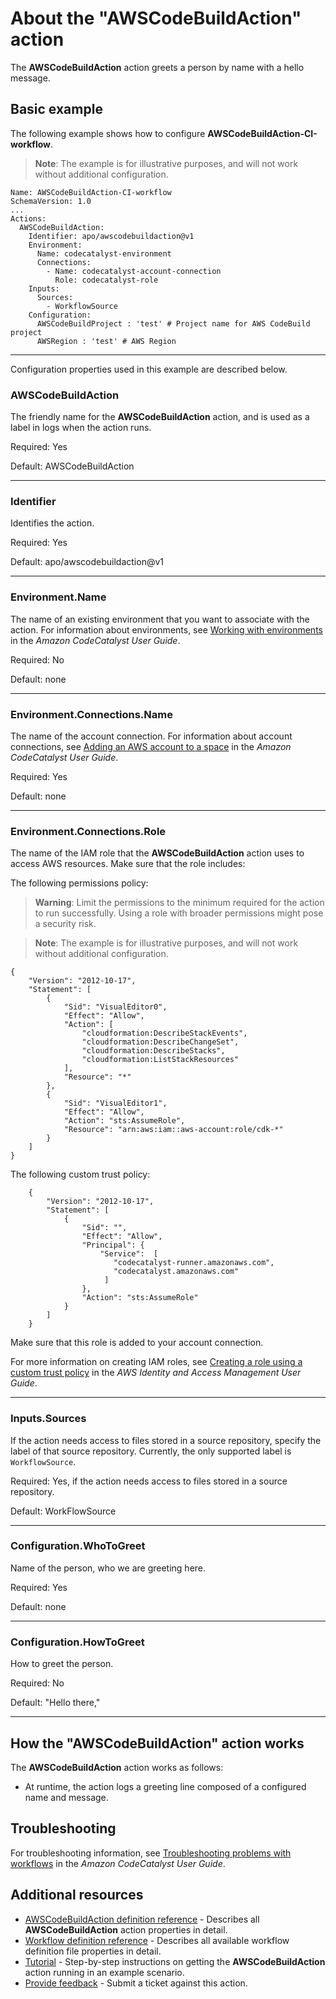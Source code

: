 # About the "AWSCodeBuildAction" action
<!--
- Explain why your customers would use this action. 
- What does it offer? 
- What is the end goal of using this action? 
- If it is similar to another action, what makes it unique? 
- Example content follows.
--->

The **AWSCodeBuildAction** action greets a person by name with a hello message.


## Basic example
<!--
- Include a real-world example + an introduction explaining the example.    
- The example should show just the action YAML code, but...
- If the action relies on other actions, include the larger workflow YAML.  
- Example content follows. -->

The following example shows how to configure **AWSCodeBuildAction-CI-workflow**.

> **Note**:  The example is for illustrative purposes, and will not work without additional configuration.


```
Name: AWSCodeBuildAction-CI-workflow
SchemaVersion: 1.0
...
Actions:      
  AWSCodeBuildAction:
    Identifier: apo/awscodebuildaction@v1
    Environment:
      Name: codecatalyst-environment
      Connections:
        - Name: codecatalyst-account-connection
          Role: codecatalyst-role
    Inputs:
      Sources:
        - WorkflowSource
    Configuration:
      AWSCodeBuildProject : 'test' # Project name for AWS CodeBuild project
      AWSRegion : 'test' # AWS Region
```
---

Configuration properties used in this example are described below.


### AWSCodeBuildAction

The friendly name for the **AWSCodeBuildAction** action, and is used as a label in logs when the action runs.

Required: Yes

Default: AWSCodeBuildAction

---

### Identifier

Identifies the action.

Required: Yes

Default: apo/awscodebuildaction@v1

---

### Environment.Name

The name of an existing environment that you want to associate with the action.  For information about environments, see [Working with environments](https://docs.aws.amazon.com/codecatalyst/latest/userguide/deploy-environments.html) in the *Amazon CodeCatalyst User Guide*.

Required: No

Default: none

---

### Environment.Connections.Name

The name of the account connection. For information about account connections, see [Adding an AWS account to a space](https://docs.aws.amazon.com/codecatalyst/latest/userguide/ipa-connect-account-create.html) in the *Amazon CodeCatalyst User Guide*.

Required: Yes

Default: none

---

### Environment.Connections.Role

The name of the IAM role that the **AWSCodeBuildAction** action uses to access AWS resources. Make sure that the role includes:


The following permissions policy:

> **Warning**: Limit the permissions to the minimum required for the action to run successfully. Using a role with broader permissions might pose a security risk.

> **Note**:  The example is for illustrative purposes, and will not work without additional configuration.

```
{
    "Version": "2012-10-17",
    "Statement": [
        {
            "Sid": "VisualEditor0",
            "Effect": "Allow",
            "Action": [
                "cloudformation:DescribeStackEvents",
                "cloudformation:DescribeChangeSet",
                "cloudformation:DescribeStacks",
                "cloudformation:ListStackResources"
            ],
            "Resource": "*"
        },
        {
            "Sid": "VisualEditor1",
            "Effect": "Allow",
            "Action": "sts:AssumeRole",
            "Resource": "arn:aws:iam::aws-account:role/cdk-*"
        }
    ]
}
```
The following custom trust policy:
```
    {
        "Version": "2012-10-17",
        "Statement": [
            {
                "Sid": "",
                "Effect": "Allow",
                "Principal": {
                    "Service":  [
                       "codecatalyst-runner.amazonaws.com",
                       "codecatalyst.amazonaws.com"
                     ]
                },
                "Action": "sts:AssumeRole"
            }
        ]
    }
```
Make sure that this role is added to your account connection.

For more information on creating IAM roles, see [Creating a role using a custom trust policy](https://docs.aws.amazon.com/IAM/latest/UserGuide/id_roles_create_for-custom.html) in the *AWS Identity and Access Management User Guide*.

---

### Inputs.Sources


If the action needs access to files stored in a source repository, specify the label of that source repository. Currently, the only supported label is `WorkflowSource`.

Required: Yes, if the action needs access to files stored in a source repository.

Default: WorkFlowSource

---

### Configuration.WhoToGreet

Name of the person, who we are greeting here.

Required: Yes

Default: none

---

### Configuration.HowToGreet

How to greet the person.

Required: No

Default: "Hello there,"

---

## How the "AWSCodeBuildAction" action works
<!-- An optional section where you can describe behind-the-scenes processing, or extra details. 
Example content follows. -->

The **AWSCodeBuildAction** action works as follows:

- At runtime, the action logs a greeting line composed of a configured name and message.

## Troubleshooting
<!-- An optional section where you can provide a link to troubleshooting information. 
Example content follows. -->
For troubleshooting information, see [Troubleshooting problems with workflows](https://docs.aws.amazon.com/codecatalyst/latest/userguide/troubleshooting-workflows.html) in the *Amazon CodeCatalyst User Guide*.

## Additional resources
<!-- Add links to other places in your docs, as required. -->

- [AWSCodeBuildAction definition reference](https://www.mycompany.com/docs/ACTIONNAME-action-yaml) - Describes all **AWSCodeBuildAction** action properties in detail.
- [Workflow definition reference](https://www.mycompany.com/docs/ACTIONNAME-workflow-yaml) - Describes all available workflow definition file properties in detail.
- [Tutorial](https://www.mycompany.com/docs/ACTIONNAME-action-tut) - Step-by-step instructions on getting the **AWSCodeBuildAction** action running in an example scenario.
- [Provide feedback](www.mycompany.com/feedback) - Submit a ticket against this action.

